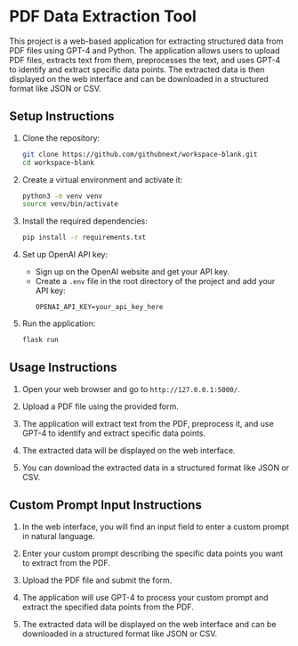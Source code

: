 # PDF Data Extraction Tool

This project is a web-based application for extracting structured data from PDF files using GPT-4 and Python. The application allows users to upload PDF files, extracts text from them, preprocesses the text, and uses GPT-4 to identify and extract specific data points. The extracted data is then displayed on the web interface and can be downloaded in a structured format like JSON or CSV.

## Setup Instructions

1. Clone the repository:
    ```bash
    git clone https://github.com/githubnext/workspace-blank.git
    cd workspace-blank
    ```

2. Create a virtual environment and activate it:
    ```bash
    python3 -m venv venv
    source venv/bin/activate
    ```

3. Install the required dependencies:
    ```bash
    pip install -r requirements.txt
    ```

4. Set up OpenAI API key:
    - Sign up on the OpenAI website and get your API key.
    - Create a `.env` file in the root directory of the project and add your API key:
        ```
        OPENAI_API_KEY=your_api_key_here
        ```

5. Run the application:
    ```bash
    flask run
    ```

## Usage Instructions

1. Open your web browser and go to `http://127.0.0.1:5000/`.

2. Upload a PDF file using the provided form.

3. The application will extract text from the PDF, preprocess it, and use GPT-4 to identify and extract specific data points.

4. The extracted data will be displayed on the web interface.

5. You can download the extracted data in a structured format like JSON or CSV.

## Custom Prompt Input Instructions

1. In the web interface, you will find an input field to enter a custom prompt in natural language.

2. Enter your custom prompt describing the specific data points you want to extract from the PDF.

3. Upload the PDF file and submit the form.

4. The application will use GPT-4 to process your custom prompt and extract the specified data points from the PDF.

5. The extracted data will be displayed on the web interface and can be downloaded in a structured format like JSON or CSV.
